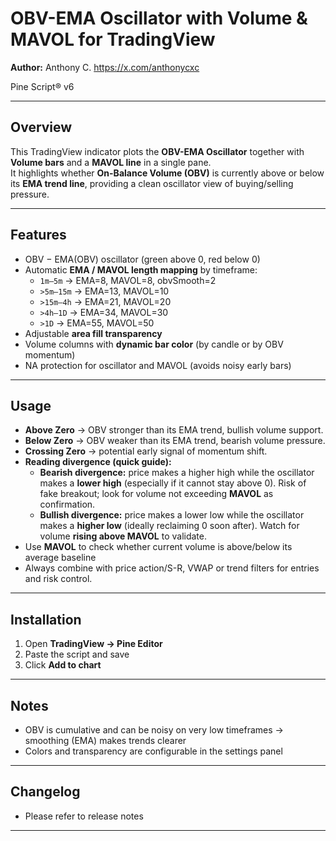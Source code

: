 # OBV-EMA Oscillator with Volume & MAVOL for TradingView

**Author:** Anthony C. https://x.com/anthonycxc  

Pine Script® v6  

---

## Overview
This TradingView indicator plots the **OBV-EMA Oscillator** together with **Volume bars** and a **MAVOL line** in a single pane.  
It highlights whether **On-Balance Volume (OBV)** is currently above or below its **EMA trend line**, providing a clean oscillator view of buying/selling pressure.

---

## Features
- OBV − EMA(OBV) oscillator (green above 0, red below 0)  
- Automatic **EMA / MAVOL length mapping** by timeframe:
  - `1m–5m`   → EMA=8,  MAVOL=8,  obvSmooth=2  
  - `>5m–15m` → EMA=13, MAVOL=10  
  - `>15m–4h` → EMA=21, MAVOL=20  
  - `>4h–1D`  → EMA=34, MAVOL=30  
  - `>1D`     → EMA=55, MAVOL=50  
- Adjustable **area fill transparency**  
- Volume columns with **dynamic bar color** (by candle or by OBV momentum)  
- NA protection for oscillator and MAVOL (avoids noisy early bars)  

---

## Usage
- **Above Zero** → OBV stronger than its EMA trend, bullish volume support.  
- **Below Zero** → OBV weaker than its EMA trend, bearish volume pressure.  
- **Crossing Zero** → potential early signal of momentum shift.  
- **Reading divergence (quick guide):**
  - **Bearish divergence:** price makes a higher high while the oscillator makes a **lower high** (especially if it cannot stay above 0). Risk of fake breakout; look for volume not exceeding **MAVOL** as confirmation.
  - **Bullish divergence:** price makes a lower low while the oscillator makes a **higher low** (ideally reclaiming 0 soon after). Watch for volume **rising above MAVOL** to validate.
- Use **MAVOL** to check whether current volume is above/below its average baseline  
- Always combine with price action/S-R, VWAP or trend filters for entries and risk control.

---

## Installation
1. Open **TradingView → Pine Editor**  
2. Paste the script and save  
3. Click **Add to chart**  

---

## Notes
- OBV is cumulative and can be noisy on very low timeframes → smoothing (EMA) makes trends clearer  
- Colors and transparency are configurable in the settings panel  

---

## Changelog
- Please refer to release notes

---